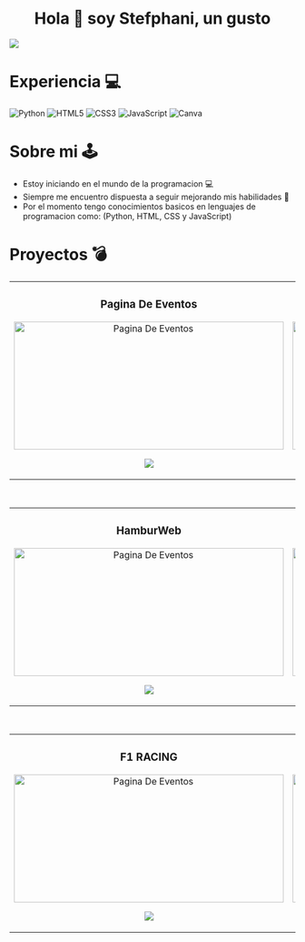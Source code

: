 <div align="center">
<h1> Hola 👋 soy Stefphani, un gusto </h1>
</div>
<img src="https://github.com/user-attachments/assets/07a6c3be-579f-4560-9344-1ea07e27b1ee">


# Experiencia 💻
![Python](https://img.shields.io/badge/python-3670A0?style=for-the-badge&logo=python&logoColor=ffdd54) ![HTML5](https://img.shields.io/badge/html5-%23E34F26.svg?style=for-the-badge&logo=html5&logoColor=white) ![CSS3](https://img.shields.io/badge/css3-%231572B6.svg?style=for-the-badge&logo=css3&logoColor=white) ![JavaScript](https://img.shields.io/badge/javascript-%23323330.svg?style=for-the-badge&logo=javascript&logoColor=%23F7DF1E) ![Canva](https://img.shields.io/badge/Canva-%2300C4CC.svg?style=for-the-badge&logo=Canva&logoColor=white)

# Sobre mi 🕹️
- Estoy iniciando en el mundo de la programacion 💻
- Siempre me encuentro dispuesta a seguir mejorando mis habilidades 🎯
- Por el momento tengo conocimientos basicos en lenguajes de programacion como: (Python, HTML, CSS y JavaScript) 

# Proyectos 💣
<table>
<tr>
<td width="50%">
<h3 align="center">Pagina De Eventos</h3>
<div align="center">
<a href="https://github.com/Isa94d-lab/Pagina-de-Eventos.git" target="_blank"><img src="https://github.com/user-attachments/assets/50815eaa-aab6-449e-8fe1-afef53bf3b1c" width="475" height="225" alt="Pagina De Eventos"></a>
<p>
<a href="https://github.com/Isa94d-lab/Pagina-de-Eventos.git" target="_blank">
<img src="https://img.shields.io/badge/C%C3%93DIGO-000000?style=for-the-badge&logo=github&logoColor=white">
</a>
</p>
</div>
                                                                                      
</td>

<td width="50%">
<h3 align="center">Liga BetPlay</h3>
<div align="center">                                       
<a href="https://github.com/Isa94d-lab/LIga-BetPlay.git" target="_blank"><img src="https://github.com/user-attachments/assets/fae8378b-807d-480c-a55e-c1086c895e4b" width="475" height="225" alt="Pagina De Eventos"></a>
<br>
<p>
<a href="https://github.com/Isa94d-lab/LIga-BetPlay.git" target="_blank">
<img src="https://img.shields.io/badge/C%C3%93DIGO-000000?style=for-the-badge&logo=github&logoColor=white">
</a>
</p>
</div>                                                             
</table>                                                                                 
</div>
<br>



<table>
<tr>
<td width="50%">
<h3 align="center">HamburWeb</h3>
<div align="center">
<a href="https://github.com/Isa94d-lab/PaginaWeb-Hamburgueseria.git" target="_blank"><img src="https://github.com/user-attachments/assets/4eb999d9-1c21-4e54-b5e8-ba3ebb3c0390" width="475" height="225" alt="Pagina De Eventos"></a>
<p>
<a href="https://github.com/Isa94d-lab/PaginaWeb-Hamburgueseria.git" target="_blank">
<img src="https://img.shields.io/badge/C%C3%93DIGO-000000?style=for-the-badge&logo=github&logoColor=white">
</a>
</p>
</div>
                                                                                      
</td>

<td width="50%">
<h3 align="center">Piedra papel o tijera</h3>
<div align="center">                                       
<a href="https://github.com/Isa94d-lab/Piedra-papel-o-tijera.git" target="_blank"><img src="https://github.com/user-attachments/assets/3539104c-88a6-471d-85cc-c457dc8ce650" width="475" height="225" alt="Pagina De Eventos"></a>
<br>
<p>
<a href="https://github.com/Isa94d-lab/Piedra-papel-o-tijera.git" target="_blank">
<img src="https://img.shields.io/badge/C%C3%93DIGO-000000?style=for-the-badge&logo=github&logoColor=white">
</a>
</p>
</div>                                                             
</table>                                                                                 
</div>
<br>



<table>
<tr>
<td width="50%">
<h3 align="center">F1 RACING</h3>
<div align="center">
<a href="https://github.com/Isa94d-lab/F1-RACING.git" target="_blank"><img src="https://github.com/user-attachments/assets/6de97cf1-c886-4f68-9511-8fe568c79d9d" width="475" height="225" alt="Pagina De Eventos"></a>
<p>
<a href="https://github.com/Isa94d-lab/PaginaWeb-Hamburgueseria.git" target="_blank">
<img src="https://img.shields.io/badge/C%C3%93DIGO-000000?style=for-the-badge&logo=github&logoColor=white">
</a>
</p>
</div>
                                                                                      
</td>

<td width="50%">
<h3 align="center">Portafolio</h3>
<div align="center">                                       
<a href="https://github.com/Isa94d-lab/Portafolio.git" target="_blank"><img src="https://github.com/user-attachments/assets/526ece74-0e3b-4cb0-8d64-876d701a5065" width="475" height="225" alt="Pagina De Eventos"></a>
<br>
<p>
<a href="https://github.com/Isa94d-lab/Piedra-papel-o-tijera.git" target="_blank">
<img src="https://img.shields.io/badge/C%C3%93DIGO-000000?style=for-the-badge&logo=github&logoColor=white">
</a>
</p>
</div>                                                             
</table>                                                                                 
</div>
<br>

<!--
**Isa94d-lab/Isa94d-lab** is a ✨ _special_ ✨ repository because its `README.md` (this file) appears on your GitHub profile.

Here are some ideas to get you started:

- 🔭 I’m currently working on ...
- 🌱 I’m currently learning ...
- 👯 I’m looking to collaborate on ...
- 🤔 I’m looking for help with ...
- 💬 Ask me about ...
- 📫 How to reach me: ...
- 😄 Pronouns: ...
- ⚡ Fun fact: ...
-->
